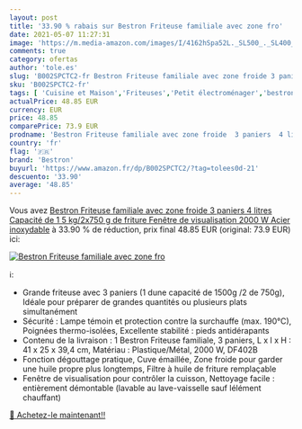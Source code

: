 ```yaml
---
layout: post
title: '33.90 % rabais sur Bestron Friteuse familiale avec zone fro'
date: 2021-05-07 11:27:31
image: 'https://m.media-amazon.com/images/I/4162hSpa52L._SL500_._SL400_.jpg'
comments: true
category: ofertas
author: 'tole.es'
slug: 'B002SPCTC2-fr Bestron Friteuse familiale avec zone froide 3 paniers 4...'
sku: 'B002SPCTC2-fr'
tags: [ 'Cuisine et Maison','Friteuses','Petit électroménager','bestron', ]
actualPrice: 48.85 EUR
currency: EUR
price: 48.85
comparePrice: 73.9 EUR
prodname: 'Bestron Friteuse familiale avec zone froide  3 paniers  4 litres  Capacité de 1 5 kg/2x750 g de friture  Fenêtre de visualisation  2000 W  Acier inoxydable'
country: 'fr'
flag: '🇫🇷'
brand: 'Bestron'
buyurl: 'https://www.amazon.fr/dp/B002SPCTC2/?tag=tolees0d-21'
descuento: '33.90'
average: '48.85'
---
```


Vous avez [Bestron Friteuse familiale avec zone froide  3 paniers  4 litres  Capacité de 1 5 kg/2x750 g de friture  Fenêtre de visualisation  2000 W  Acier inoxydable](https://www.amazon.fr/dp/B002SPCTC2/?tag=tolees0d-21)  à  33.90 % de réduction, prix final  48.85 EUR (original: 73.9 EUR) ici:

[![Bestron Friteuse familiale avec zone fro](https://m.media-amazon.com/images/I/4162hSpa52L._SL500_._SL400_.jpg)](https://www.amazon.fr/dp/B002SPCTC2/?tag=tolees0d-21)

ℹ️:

- Grande friteuse avec 3 paniers (1 dune capacité de 1500g /2 de 750g), Idéale pour préparer de grandes quantités ou plusieurs plats simultanément
- Sécurité : Lampe témoin et protection contre la surchauffe (max. 190°C), Poignées thermo-isolées, Excellente stabilité : pieds antidérapants
- Contenu de la livraison : 1 Bestron Friteuse familiale, 3 paniers, L x l x H : 41 x 25 x 39,4 cm, Matériau : Plastique/Métal, 2000 W, DF402B
- Fonction dégouttage pratique, Cuve émaillée, Zone froide pour garder une huile propre plus longtemps, Filtre à huile de friture remplaçable
- Fenêtre de visualisation pour contrôler la cuisson, Nettoyage facile : entièrement démontable (lavable au lave-vaisselle sauf lélément chauffant)

[🛒 Achetez-le maintenant!!](https://www.amazon.fr/dp/B002SPCTC2/?tag=tolees0d-21)
